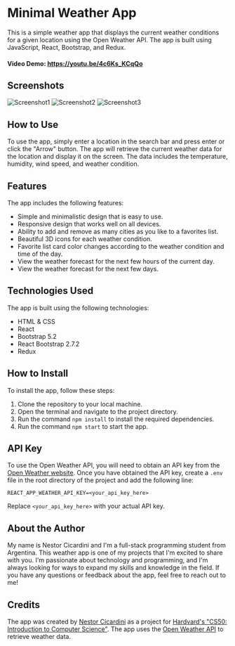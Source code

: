 # Minimal Weather App

This is a simple weather app that displays the current weather conditions for a given location using the Open Weather API. The app is built using JavaScript, React, Bootstrap, and Redux.

#### Video Demo: https://youtu.be/4c6Ks_KCqQo

## Screenshots
![Screenshot1](https://github.com/Nestor162/U3-D10-Weekly-Homework-Weather-App/assets/113930607/825d75ac-2e31-47fb-a19f-693cd2642f46)
![Screenshot2](https://github.com/Nestor162/U3-D10-Weekly-Homework-Weather-App/assets/113930607/dedf390a-6bd2-47cc-b9b3-93d4aea0998f)
![Screenshot3](https://github.com/Nestor162/U3-D10-Weekly-Homework-Weather-App/assets/113930607/4916aafa-e239-4d27-8c5b-4dc91bf37e7e)


## How to Use

To use the app, simply enter a location in the search bar and press enter or click the "Arrow" button. The app will retrieve the current weather data for the location and display it on the screen. The data includes the temperature, humidity, wind speed, and weather condition.

## Features

The app includes the following features:

- Simple and minimalistic design that is easy to use.
- Responsive design that works well on all devices.
- Ability to add and remove as many cities as you like to a favorites list.
- Beautiful 3D icons for each weather condition.
- Favorite list card color changes according to the weather condition and time of the day.
- View the weather forecast for the next few hours of the current day.
- View the weather forecast for the next few days.

## Technologies Used

The app is built using the following technologies:

- HTML & CSS
- React
- Bootstrap 5.2
- React Bootstrap 2.7.2
- Redux

## How to Install

To install the app, follow these steps:

1.  Clone the repository to your local machine.
2.  Open the terminal and navigate to the project directory.
3.  Run the command `npm install` to install the required dependencies.
4.  Run the command `npm start` to start the app.

## API Key

To use the Open Weather API, you will need to obtain an API key from the [Open Weather website](https://openweathermap.org/). Once you have obtained the API key, create a `.env` file in the root directory of the project and add the following line:

`REACT_APP_WEATHER_API_KEY=<your_api_key_here>`

Replace `<your_api_key_here>` with your actual API key.

## About the Author

My name is Nestor Cicardini and I'm a full-stack programming student from Argentina. This weather app is one of my projects that I'm excited to share with you. I'm passionate about technology and programming, and I'm always looking for ways to expand my skills and knowledge in the field. If you have any questions or feedback about the app, feel free to reach out to me!

## Credits

The app was created by [Nestor Cicardini](https://www.linkedin.com/in/nestor-cicardini-fullstack-developer/) as a project for [Hardvard's "CS50: Introduction to Computer Science"](https://pll.harvard.edu/course/cs50-introduction-computer-science?delta=0). The app uses the [Open Weather API](https://openweathermap.org/) to retrieve weather data.
